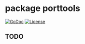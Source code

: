 # package porttools
[![GoDoc](https://godoc.org/github.com/jakeschurch/porttools?status.svg)](https://godoc.org/github.com/jakeschurch/porttools)
[![License](https://img.shields.io/badge/license-MIT-blue.svg)](https://opensource.org/licenses/MIT)

## TODO
